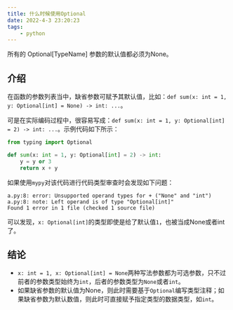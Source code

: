 ```yaml
---
title: 什么时候使用Optional
date: 2022-4-3 23:20:23
tags:
    - python
---
```


所有的 Optional[TypeName] 参数的默认值都必须为None。

## 介绍

在函数的参数列表当中，缺省参数可赋予其默认值，比如：`def sum(x: int = 1, y: Optional[int] = None) -> int: ...`。

可是在实际编码过程中，很容易写成：`def sum(x: int = 1, y: Optional[int] = 2) -> int: ...`。示例代码如下所示：

```python
from typing import Optional

def sum(x: int = 1, y: Optional[int] = 2) -> int:
    y = y or 3
    return x + y
```

如果使用`mypy`对该代码进行代码类型审查时会发现如下问题：

```shell
a.py:8: error: Unsupported operand types for + ("None" and "int")
a.py:8: note: Left operand is of type "Optional[int]"
Found 1 error in 1 file (checked 1 source file)
```

可以发现，`x: Optional[int]`的类型即使是给了默认值`1`，也被当成None或者int了。

## 结论

* `x: int = 1, x: Optional[int] = None`两种写法参数都为可选参数，只不过前者的参数类型始终为`int`，后者的参数类型为`None`或者`int`。
* 如果缺省参数的默认值为None，则此时需要基于`Optional`编写类型注释；如果缺省参数为默认数值，则此时可直接赋予指定类型的数据类型，如`int`。
